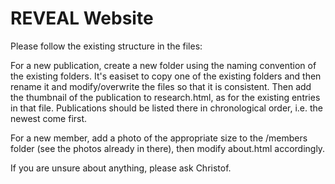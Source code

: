 # REVEAL Website

Please follow the existing structure in the files:

For a new publication, create a new folder using the naming convention of the existing folders. It's easiset to copy one of the existing folders and then rename it and modify/overwrite the files so that it is consistent. Then add the thumbnail of the publication to research.html, as for the existing entries in that file. Publications should be listed there in chronological order, i.e. the newest come first.

For a new member, add a photo of the appropriate size to the /members folder (see the photos already in there), then modify about.html accordingly.

If you are unsure about anything, please ask Christof.
